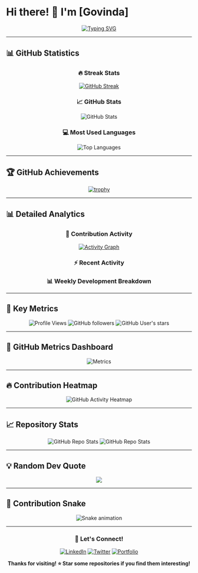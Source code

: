# Hi there! 👋 I'm [Govinda]

<div align="center">
  
[![Typing SVG](https://readme-typing-svg.herokuapp.com?font=Fira+Code&pause=1000&color=2F81F7&center=true&vCenter=true&width=435&lines=Full+Stack+Developer;Open+Source+Enthusiast;Always+Learning+New+Things)](https://git.io/typing-svg)

</div>

---

## 📊 GitHub Statistics

<div align="center">
  
### 🔥 Streak Stats
[![GitHub Streak](https://streak-stats.demolab.com/?user=YourUsername&theme=tokyonight&hide_border=true)](https://git.io/streak-stats)

### 📈 GitHub Stats
![GitHub Stats](https://github-readme-stats.vercel.app/api?username=YourUsername&show_icons=true&theme=tokyonight&hide_border=true&count_private=true&include_all_commits=true)

### 💻 Most Used Languages
![Top Languages](https://github-readme-stats.vercel.app/api/top-langs/?username=YourUsername&layout=compact&theme=tokyonight&hide_border=true&langs_count=8)

</div>

---

## 🏆 GitHub Achievements

<div align="center">
  
[![trophy](https://github-profile-trophy.vercel.app/?username=YourUsername&theme=tokyonight&no-frame=true&no-bg=true&margin-w=4&column=7)](https://github.com/ryo-ma/github-profile-trophy)

</div>

---

## 📊 Detailed Analytics

<div align="center">

### 📅 Contribution Activity
[![Activity Graph](https://github-readme-activity-graph.vercel.app/graph?username=YourUsername&theme=tokyo-night&hide_border=true&bg_color=1a1b27&color=70a5fd&line=bf91f3&point=38bdae)](https://github.com/ashutosh00710/github-readme-activity-graph)

### ⚡ Recent Activity
<!--START_SECTION:activity-->
<!--END_SECTION:activity-->

### 📊 Weekly Development Breakdown
<!--START_SECTION:waka-->
<!--END_SECTION:waka-->

</div>

---

## 🎯 Key Metrics

<div align="center">
  
![Profile Views](https://komarev.com/ghpvc/?username=YourUsername&color=brightgreen&style=flat-square&label=Profile+Views)
![GitHub followers](https://img.shields.io/github/followers/YourUsername?color=blue&style=flat-square&logo=github)
![GitHub User's stars](https://img.shields.io/github/stars/YourUsername?color=yellow&style=flat-square&logo=github)

</div>

---

## 🚀 GitHub Metrics Dashboard

<div align="center">

![Metrics](https://metrics.lecoq.io/YourUsername?template=classic&base.header=0&base.activity=0&base.community=0&base.repositories=0&base.metadata=0&languages=1&lines=1&achievements=1&notable=1&discussions=1&followup=1&languages.limit=8&languages.sections=most-used&languages.colors=github&languages.threshold=0%25&languages.indepth=false&languages.analysis.timeout=15&languages.categories=markup%2C%20programming&languages.recent.categories=markup%2C%20programming&languages.recent.load=300&languages.recent.days=14&lines.sections=base&achievements.threshold=C&achievements.secrets=true&achievements.display=detailed&achievements.limit=0&notable.from=organization&notable.repositories=false&discussions.categories=true&followup.sections=repositories&followup.indepth=false&config.timezone=America%2FNew_York)

</div>

---

## 🔥 Contribution Heatmap

<div align="center">
  
![GitHub Activity Heatmap](https://github-readme-streak-stats.herokuapp.com/?user=YourUsername&theme=dark&hide_border=true)

</div>

---

## 📈 Repository Stats

<div align="center">

![GitHub Repo Stats](https://github-readme-stats.vercel.app/api/pin/?username=YourUsername&repo=YourMainRepo&theme=tokyonight&hide_border=true)
![GitHub Repo Stats](https://github-readme-stats.vercel.app/api/pin/?username=YourUsername&repo=AnotherRepo&theme=tokyonight&hide_border=true)

</div>

---

## 💡 Random Dev Quote

<div align="center">
  
![](https://quotes-github-readme.vercel.app/api?type=horizontal&theme=tokyonight)

</div>

---

## 🐍 Contribution Snake

<div align="center">
  
![Snake animation](https://github.com/YourUsername/YourUsername/blob/output/github-contribution-grid-snake.svg)

</div>

---

<div align="center">
  
### 💬 Let's Connect!

[![LinkedIn](https://img.shields.io/badge/LinkedIn-%230077B5.svg?logo=linkedin&logoColor=white)](https://linkedin.com/in/YourProfile)
[![Twitter](https://img.shields.io/badge/Twitter-%231DA1F2.svg?logo=Twitter&logoColor=white)](https://twitter.com/YourHandle)
[![Portfolio](https://img.shields.io/badge/Portfolio-%23000000.svg?style=flat&logo=firefox&logoColor=#FF7139)](https://yourwebsite.com)

**Thanks for visiting! ⭐ Star some repositories if you find them interesting!**

</div>
